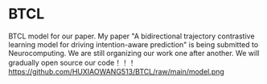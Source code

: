 # BTCL
BTCL model for our paper.
My paper "A bidirectional trajectory contrastive learning model for driving intention-aware prediction" is being submitted to Neurocomputing.
We are still organizing our work one after another. We will gradually open source our code！！！
https://github.com/HUXIAOWANG513/BTCL/raw/main/model.png
